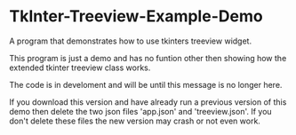 # TkInter-Treeview-Example-Demo

A program that demonstrates how to use tkinters treeview widget. 

This program is just a demo and has no funtion other then showing how the extended tkinter treeview class works.

The code is in develoment and will be until this message is no longer here.

If you download this version and have already run a previous version of this demo then delete the two json files 'app.json' and 'treeview.json'. If you don't delete these files the new version may crash or not even work.
